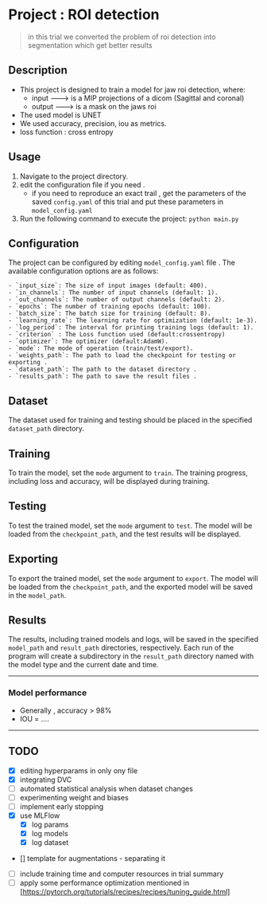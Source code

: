 # Project : ROI detection
>
> in this trial we converted the problem of roi detection into segmentation which get better results

## Description

- This project is designed to train a model for jaw roi detection, where:  
  - input ---> is a MIP projections of a dicom (Sagittal and coronal)
  - output ---> is a mask on the jaws roi
- The used model is UNET
- We used accuracy, precision, iou as metrics.
- loss function : cross entropy

## Usage

1. Navigate to the project directory.
2. edit the configuration file if you need .
    - if you need to reproduce an exact trail , get the parameters of the saved `config.yaml` of this trial and put these parameters in
    `model_config.yaml`
3. Run the following command to execute the project:
   `python main.py`

## Configuration

The project can be configured by editing `model_config.yaml` file . The available configuration options are as follows:

```
- `input_size`: The size of input images (default: 400).
- `in_channels`: The number of input channels (default: 1).
- `out_channels`: The number of output channels (default: 2).
- `epochs`: The number of training epochs (default: 100).
- `batch_size`: The batch size for training (default: 8).
- `learning_rate`: The learning rate for optimization (default: 1e-3).
- `log_period`: The interval for printing training logs (default: 1).
- `criterion` : The Loss function used (default:crossentropy)
- `optimizer`: The optimizer (default:AdamW).
- `mode`: The mode of operation (train/test/export).
- `weights_path`: The path to load the checkpoint for testing or exporting .
- `dataset_path`: The path to the dataset directory .
- `results_path`: The path to save the result files .
```

## Dataset

The dataset used for training and testing should be placed in the specified `dataset_path` directory.

## Training

To train the model, set the `mode` argument to `train`. The training progress, including loss and accuracy, will be displayed during training.

## Testing

To test the trained model, set the `mode` argument to `test`. The model will be loaded from the `checkpoint_path`, and the test results will be displayed.

## Exporting

To export the trained model, set the `mode` argument to `export`. The model will be loaded from the `checkpoint_path`, and the exported model will be saved in the `model_path`.

## Results

The results, including trained models and logs, will be saved in the specified `model_path` and `result_path` directories, respectively. Each run of the program will create a subdirectory in the `result_path` directory named with the model type and the current date and time.

--------------------------------------------------------

### Model performance

- Generally , accuracy > 98%
- IOU = ....

--------------------------------------------------------

## TODO

- [x] editing hyperparams in only ony file
- [x] integrating DVC
- [ ] automated statistical analysis when dataset changes
- [ ] experimenting weight and biases
- [ ] implement early stopping
- [x] use MLFlow
  - [x] log params
  - [x] log models
  - [x] log dataset
- [\] template for augmentations - separating it
- [ ] include training time and computer resources in trial summary
- [ ] apply some performance optimization mentioned in [https://pytorch.org/tutorials/recipes/recipes/tuning_guide.html]
